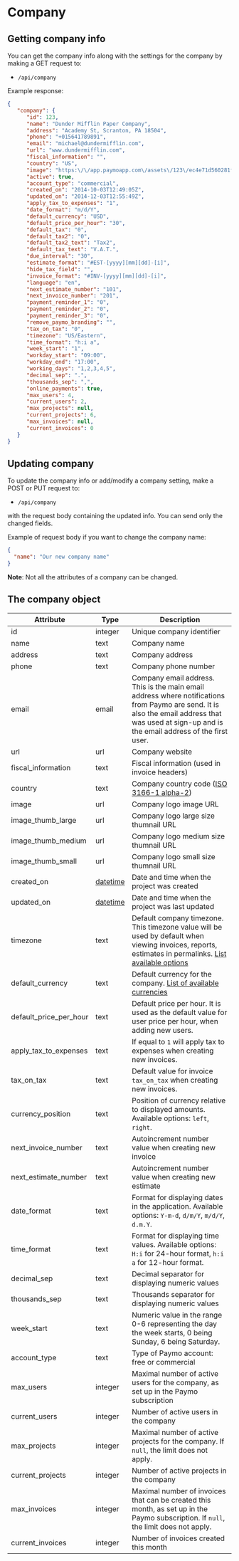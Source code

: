 # Company

## Getting company info

You can get the company info along with the settings for the company by making a GET request to:

* `/api/company`

Example response:

```json
{
   "company": {
      "id": 123,
      "name": "Dunder Mifflin Paper Company",
      "address": "Academy St, Scranton, PA 18504",
      "phone": "+015641789891",
      "email": "michael@dundermifflin.com",
      "url": "www.dundermifflin.com",
      "fiscal_information": "",
      "country": "US",
      "image": "https:\/\/app.paymoapp.com\/assets\/123\/ec4e71d560281f6d55b8c24c7f42db2f.png",
      "active": true,
      "account_type": "commercial",
      "created_on": "2014-10-03T12:49:05Z",
      "updated_on": "2014-12-03T12:55:49Z",
      "apply_tax_to_expenses": "1",
      "date_format": "m/d/Y",
      "default_currency": "USD",
      "default_price_per_hour": "30",
      "default_tax": "0",
      "default_tax2": "0",
      "default_tax2_text": "Tax2",
      "default_tax_text": "V.A.T.",
      "due_interval": "30",
      "estimate_format": "#EST-[yyyy][mm][dd]-[i]",
      "hide_tax_field": "",
      "invoice_format": "#INV-[yyyy][mm][dd]-[i]",
      "language": "en",
      "next_estimate_number": "101",
      "next_invoice_number": "201",
      "payment_reminder_1": "0",
      "payment_reminder_2": "0",
      "payment_reminder_3": "0",
      "remove_paymo_branding": "",
      "tax_on_tax": "0",
      "timezone": "US/Eastern",
      "time_format": "h:i a",
      "week_start": "1",
      "workday_start": "09:00",
      "workday_end": "17:00",
      "working_days": "1,2,3,4,5",
      "decimal_sep": ".",
      "thousands_sep": ",",
      "online_payments": true,
      "max_users": 4,
      "current_users": 2,
      "max_projects": null,
      "current_projects": 6,
      "max_invoices": null,
      "current_invoices": 0
   }
}
```

## Updating company 

To update the company info or add/modify a company setting, make a POST or PUT request to:

* `/api/company`

with the request body containing the updated info. You can send only the changed fields.

Example of request body if you want to change the company name:

```json
{
  "name": "Our new company name"
}
```

**Note**: Not all the attributes of a company can be changed.

## The company object

Attribute|Type|Description
------|------|-----
id | integer | Unique company identifier
name | text | Company name
address | text | Company address
phone | text | Company phone number
email | email | Company email address. This is the main email address where notifications from Paymo are send. It is also the email address that was used at sign-up and is the email address of the first user.
url | url | Company website 
fiscal_information | text | Fiscal information (used in invoice headers)
country | text | Company country code ([ISO 3166-1 alpha-2](http://en.wikipedia.org/wiki/ISO_3166-1_alpha-2))
image | url | Company logo image URL
image_thumb_large | url | Company logo large size thumnail URL
image_thumb_medium | url | Company logo medium size thumnail URL
image_thumb_small | url | Company logo small size thumnail URL
created_on | [datetime](datetime.md) | Date and time when the project was created
updated_on | [datetime](datetime.md) | Date and time when the project was last updated
timezone | text | Default company timezone. This timezone value will be used by default when viewing invoices, reports, estimates in permalinks. [List available options](http://en.wikipedia.org/wiki/List_of_tz_database_time_zones)
default_currency | text | Default currency for the company. [List of available currencies](currencies.md)
default_price_per_hour | text | Default price per hour. It is used as the default value for user price per hour, when adding new users. 
apply_tax_to_expenses | text | If equal to `1` will apply tax to expenses when creating new invoices.
tax_on_tax | text | Default value for invoice `tax_on_tax` when creating new invoices. 
currency_position | text | Position of currency relative to displayed amounts. Available options: `left`, `right`.
next_invoice_number | text | Autoincrement number value when creating new invoice
next_estimate_number | text | Autoincrement number value when creating new estimate
date_format | text | Format for displaying dates in the application. Available options: `Y-m-d`, `d/m/Y`, `m/d/Y`, `d.m.Y`.
time_format | text | Format for displaying time values. Available options: `H:i` for 24-hour format, `h:i a` for 12-hour format. 
decimal_sep | text | Decimal separator for displaying numeric values
thousands_sep | text | Thousands separator for displaying numeric values
week_start | text | Numeric value in the range 0-6 representing the day the week starts, 0 being Sunday, 6 being Saturday.
account_type | text | Type of Paymo account: free or commercial
max_users | integer | Maximal number of active users for the company, as set up in the Paymo subscription
current_users | integer | Number of active users in the company
max_projects | integer | Maximal number of active projects for the company. If `null`, the limit does not apply.
current_projects | integer | Number of active projects in the company
max_invoices | integer | Maximal number of invoices that can be created this month, as set up in the Paymo subscription. If `null`, the limit does not apply.
current_invoices | integer | Number of invoices created this month




